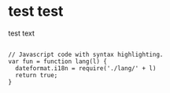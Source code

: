 <link rel="stylesheet" href="/path/to/styles/default.css">
<script src="/path/to/highlight.min.js"></script>
<script>hljs.highlightAll();</script>

<h1>test test</h1>
<p>test text</p>
<pre><code>
// Javascript code with syntax highlighting.
var fun = function lang(l) {
  dateformat.i18n = require('./lang/' + l)
  return true;
}</code></pre>
